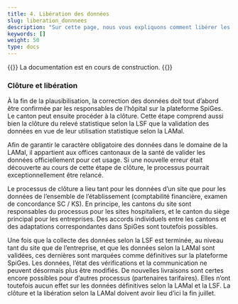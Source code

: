 ```yaml
---
title: 4. Libération des données 
slug: liberation_donnnees
description: "Sur cette page, nous vous expliquons comment libérer les données importées par les centres hospitaliers de votre canton sur la plateforme SpiGes."
keywords: []
weight: 50
type: docs
---
```


{{<alert color="info">}}
La documentation est en cours de construction.
{{</alert>}}


### Clôture et libération

À la fin de la plausibilisation, la correction des données doit tout d’abord être confirmée par les responsables de l’hôpital sur la plateforme SpiGes. Le canton peut ensuite procéder à la clôture. Cette étape comprend aussi bien la clôture du relevé statistique selon la LSF que la validation des données en vue de leur utilisation statistique selon la LAMal. 

Afin de garantir le caractère obligatoire des données dans le domaine de la LAMal, il appartient aux offices cantonaux de la santé de valider les données officiellement pour cet usage. Si une nouvelle erreur était découverte au cours de cette étape de clôture, le processus pourrait exceptionnellement être relancé.

Le processus de clôture a lieu tant pour les données d’un site que pour les données de l’ensemble de l’établissement (comptabilité financière, examen de concordance SC / KS). En principe, les cantons du site sont responsables du processus pour les sites hospitaliers, et le canton du siège principal pour les entreprises. Des accords individuels entre les cantons et des adaptations correspondantes dans SpiGes sont toutefois possibles.

Une fois que la collecte des données selon la LSF est terminée, au niveau tant du site que de l’entreprise, et que les données selon la LAMal sont validées, ces dernières sont marquées comme définitives sur la plateforme SpiGes. Les données, l’état des vérifications et la communication ne peuvent désormais plus être modifiés. De nouvelles livraisons sont certes encore possibles pour d’autres processus (partenaires tarifaires). Elles n’ont toutefois aucun effet sur les données définitives selon la LAMal et la LSF. La clôture et la libération selon la LAMal doivent avoir lieu d’ici la fin juillet. 
